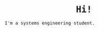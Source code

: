 <body style="font-family: monospace;">
    <h1 align="center">Hi!</h1>
    <p align="left">
         I'm a systems engineering student.<br/>
     </p> 
